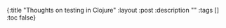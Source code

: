 {:title "Thoughts on testing in Clojure"
 :layout :post
 :description ""
 :tags  []
 :toc false}



<div id="editor"></div>

<script src="../../js/clojure-mode.js" type="application/javascript"></script>

<script>nextjournal.clojure_mode.demo.render("editor", "(hi 1)");
